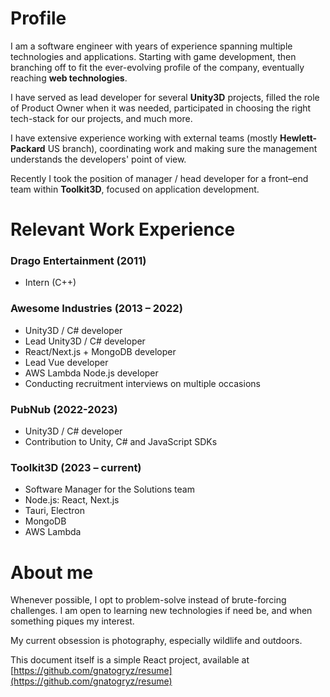 # Profile
I am a software engineer with years of experience spanning multiple technologies and applications.
Starting with game development, then branching off to fit the ever-evolving profile of the company, eventually reaching **web technologies**.

I have served as lead developer for several **Unity3D** projects, filled the role of Product Owner when it was needed,
participated in choosing the right tech-stack for our projects, and much more.

I have extensive experience working with external teams (mostly **Hewlett-Packard** US branch),
coordinating work and making sure the management understands the developers' point of view.

Recently I took the position of manager / head developer for a front–end team within **Toolkit3D**, focused on application development.

# Relevant Work Experience
### Drago Entertainment (2011)
- Intern (C++)

### Awesome Industries (2013 – 2022)
- Unity3D / C# developer
- Lead Unity3D / C# developer
- React/Next.js + MongoDB developer
- Lead Vue developer
- AWS Lambda Node.js developer
- Conducting recruitment interviews on multiple occasions

### PubNub (2022-2023)
- Unity3D / C# developer
- Contribution to Unity, C# and JavaScript SDKs

### Toolkit3D (2023 – current)
- Software Manager for the Solutions team
- Node.js: React, Next.js
- Tauri, Electron
- MongoDB
- AWS Lambda

# About me
Whenever possible, I opt to problem-solve instead of brute-forcing challenges.
I am open to learning new technologies if need be, and when something piques my interest.

My current obsession is photography, especially wildlife and outdoors.

This document itself is a simple React project, available at [https://github.com/gnatogryz/resume](https://github.com/gnatogryz/resume)